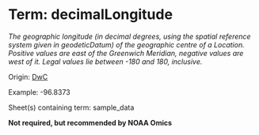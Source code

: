 # Term: decimalLongitude

*The geographic longitude (in decimal degrees, using the spatial reference system given in geodeticDatum) of the geographic centre of a Location. Positive values are east of the Greenwich Meridian, negative values are west of it. Legal values lie between -180 and 180, inclusive.*

Origin: [DwC](https://dwc.tdwg.org/list/)

Example: -96.8373

Sheet(s) containing term: sample_data

**Not required, but recommended by NOAA Omics**